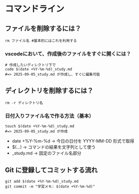 # コマンドライン

## ファイルを削除するには？
```
rm ファイル名 #基本的にはこれを利用する
```

### vscodeにおいて、作成後のファイルをすぐに開くには？
```
# 作成したいディレクトリ下で
code $(date +%Y-%m-%d)_study.md
#=> 2025-09-05_study.md が作成し、すぐに編集可能
```

## ディレクトリを削除するには？
```
rm -r ディレクトリ名
```

### 日付入りファイル名で作る方法（基本）
```
touch $(date +%Y-%m-%d)_study.md 
#=> 2025-09-05_study.md が作成
```
- date +%Y-%m-%d → 今日の日付を YYYY-MM-DD 形式で取得
- $(...) → コマンドの結果を文字列として使う
- _study.md → 固定のファイル名部分

## Git に登録してコミットする流れ
```
git add $(date +%Y-%m-%d)_study.md
git commit -m "学習メモ: $(date +%Y-%m-%d)"
```